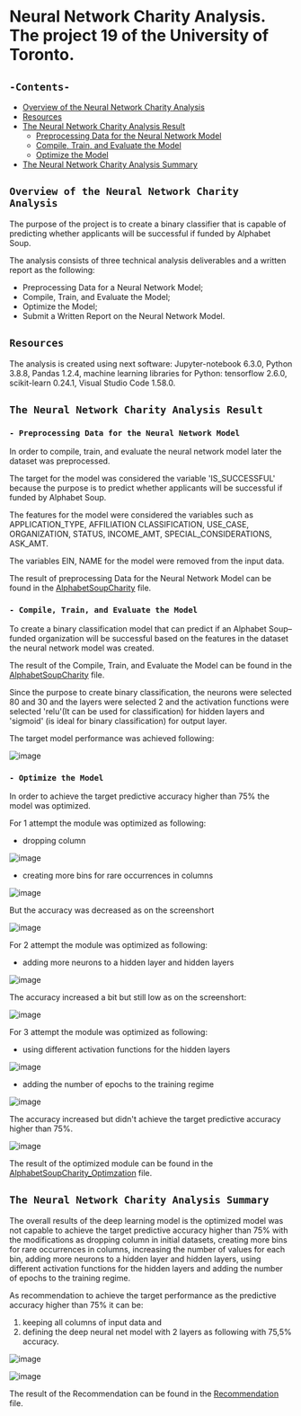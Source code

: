 # Neural Network Charity Analysis. The project 19 of the University of Toronto.
## `-Contents-`	
	
- [Overview of the Neural Network Charity Analysis](#Overview-of-the-Neural-Network-Charity-Analysis)	
- [Resources](#resources)	
- [The Neural Network Charity Analysis Result](#The-Neural-Network-Charity-Analysis-Result)
  - [Preprocessing Data for the Neural Network Model](#--Preprocessing-Data-for-the-Neural-Network-Model)
  - [Compile, Train, and Evaluate the Model](#--Compile-,-Train-,-and-Evaluate-the-Model)
  - [Optimize the Model](#--Optimize-the-Model)
- [The Neural Network Charity Analysis Summary](#The-Neural-Network-Charity-Analysis-Summary)
## `Overview of the Neural Network Charity Analysis`	
	
The purpose of the project is to create a binary classifier that is capable of predicting whether applicants will be successful if funded by Alphabet Soup.

The analysis consists of three technical analysis deliverables and a written report as the following: 

- Preprocessing Data for a Neural Network Model;
- Compile, Train, and Evaluate the Model;
- Optimize the Model;
- Submit a Written Report on the Neural Network Model.

## `Resources`	
The analysis is created using next software: Jupyter-notebook 6.3.0, Python 3.8.8, Pandas 1.2.4, machine learning libraries for Python: tensorflow 2.6.0, scikit-learn 0.24.1, Visual Studio Code 1.58.0.

## `The Neural Network Charity Analysis Result`
### `- Preprocessing Data for the Neural Network Model`	

In order to compile, train, and evaluate the neural network model later the dataset was preprocessed.

The target for the model was considered the variable 'IS_SUCCESSFUL' because the purpose is to predict whether applicants will be successful if funded by Alphabet Soup.

The features for the model were considered the variables such as APPLICATION_TYPE,	AFFILIATION	CLASSIFICATION,	USE_CASE,	ORGANIZATION,	STATUS,	INCOME_AMT,	SPECIAL_CONSIDERATIONS,	ASK_AMT.

The variables EIN, NAME for the model were removed from the input data.

The result of preprocessing Data for the Neural Network Model can be found in the [AlphabetSoupCharity](./AlphabetSoupCharity.ipynb) file.

### `- Compile, Train, and Evaluate the Model`

To create a binary classification model that can predict if an Alphabet Soup–funded organization will be successful based on the features in the dataset the neural network model was created. 

The result of the Compile, Train, and Evaluate the Model can be found in the [AlphabetSoupCharity](./AlphabetSoupCharity.ipynb) file.

Since the purpose to create binary classification, the neurons were selected 80 and 30 and the layers were selected 2 and the activation functions were selected 'relu'(It can be used for classification) for hidden layers and 'sigmoid' (is ideal for binary classification) for output layer.

The target model performance was achieved following:

![image](https://user-images.githubusercontent.com/68247343/140558318-0631ee8a-007f-4d9d-a2d8-c242c75e8b0c.png)

### `- Optimize the Model`

In order to achieve the target predictive accuracy higher than 75% the model was  optimized. 

For 1 attempt the module was optimized as following:

  - dropping column

![image](https://user-images.githubusercontent.com/68247343/140558173-7ca5720d-ca80-4ad7-a2ec-d3f7e608664b.png)

  - creating more bins for rare occurrences in columns

![image](https://user-images.githubusercontent.com/68247343/140558199-798fe036-a254-496c-893d-d9feb1fee781.png)

But the accuracy was decreased as on the screenshort

![image](https://user-images.githubusercontent.com/68247343/140558263-e04eb345-5d58-42b1-b9b7-ca43b4f30836.png)

For 2 attempt the module was optimized as following:

  - adding more neurons to a hidden layer and hidden layers
 
 ![image](https://user-images.githubusercontent.com/68247343/140558404-5ca34f24-0a42-4eee-8ff6-6e89ad075592.png)

The accuracy increased a bit but still low as on the screenshort:

![image](https://user-images.githubusercontent.com/68247343/140558437-d3cb51f1-f5fc-4744-b3da-23a6127c1f5b.png)

For 3 attempt the module was optimized as following:

  - using different activation functions for the hidden layers

![image](https://user-images.githubusercontent.com/68247343/140558479-b4b8d884-f52d-4257-882c-8aa784bd8254.png)

  - adding the number of epochs to the training regime

![image](https://user-images.githubusercontent.com/68247343/140558512-e7326d9b-db43-4595-a975-cb9b6116eb56.png)

The accuracy increased but didn't achieve the target predictive accuracy higher than 75%.

![image](https://user-images.githubusercontent.com/68247343/140558523-15d53fad-f8ba-445d-82f1-4212993af682.png)

The result of the optimized module can be found in the [AlphabetSoupCharity_Optimzation](./AlphabetSoupCharity_Optimzation.ipynb) file.

## `The Neural Network Charity Analysis Summary`

The overall results of the deep learning model is the optimized model was not capable to achieve the target predictive accuracy higher than 75% with the modifications as dropping column in initial datasets, creating more bins for rare occurrences in columns, increasing the number of values for each bin, adding more neurons to a hidden layer and  hidden layers, using different activation functions for the hidden layers and adding the number of epochs to the training regime.

As recommendation to achieve the target performance as the predictive accuracy higher than 75% it can be:
1. keeping all columns of input data and 
2. defining the deep neural net model with 2 layers as following with 75,5% accuracy.

![image](https://user-images.githubusercontent.com/68247343/140558641-01cc1d8a-1464-45f5-a255-93cf47f5285f.png)

![image](https://user-images.githubusercontent.com/68247343/140558657-fed15f75-297d-434c-a56a-808f414379a0.png)

The result of the Recommendation can be found in the [Recommendation](./Recommendation.ipynb) file.
